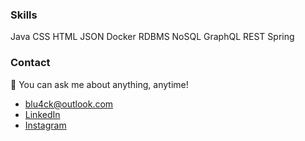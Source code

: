### Skills
Java CSS HTML JSON Docker RDBMS NoSQL GraphQL REST Spring

### Contact
💬 You can ask me about anything, anytime!
* blu4ck@outlook.com
* [LinkedIn](https://www.linkedin.com/in/furkan-akba%C5%9F-a4a492312/)
* [Instagram](https://www.instagram.com/blu4ck/)
